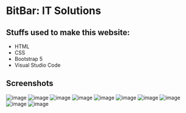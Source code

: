 # BitBar: IT Solutions
## Stuffs used to make this website:
- HTML
- CSS
- Bootstrap 5
- Visual Studio Code

## Screenshots
![image](https://github.com/user-attachments/assets/715f14f7-aa86-41f9-b500-765ab5a537b6)
![image](https://github.com/user-attachments/assets/764651dd-9ec3-49d8-8bf1-55eb615ba964)
![image](https://github.com/user-attachments/assets/19c98464-824d-4d07-b18f-06ba4becd356)
![image](https://github.com/user-attachments/assets/a1602122-abfa-4c73-8423-1ab4f21b729b)
![image](https://github.com/user-attachments/assets/f691e69f-cb87-4596-a97c-55c34a164a0d)
![image](https://github.com/user-attachments/assets/3193d3c5-6eaf-4cce-8de8-0c0f9766779d)
![image](https://github.com/user-attachments/assets/65f7f52f-f7b7-4d59-8801-42d3b947e201)
![image](https://github.com/user-attachments/assets/f673253e-1757-41fb-b38c-da8c10946814)
![image](https://github.com/user-attachments/assets/896dff62-4615-4359-b2ea-1f2c8e0c207e)
![image](https://github.com/user-attachments/assets/2fb68709-4498-4468-b830-a1f9d4698017)
